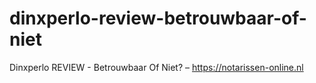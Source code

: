 # dinxperlo-review-betrouwbaar-of-niet
Dinxperlo REVIEW - Betrouwbaar Of Niet? – https://notarissen-online.nl
